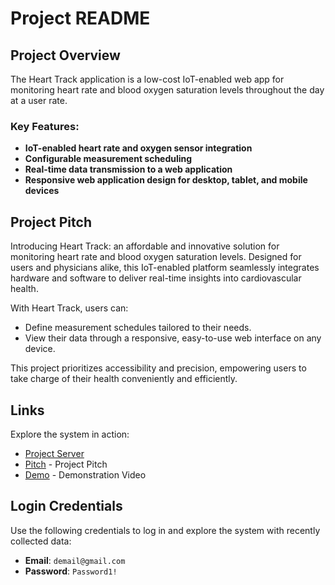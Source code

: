 # Project README

## Project Overview
The Heart Track application is a low-cost IoT-enabled web app for monitoring heart rate and blood oxygen saturation levels throughout the day at a user rate.

### Key Features:
- **IoT-enabled heart rate and oxygen sensor integration**
- **Configurable measurement scheduling**
- **Real-time data transmission to a web application**
- **Responsive web application design for desktop, tablet, and mobile devices**

## Project Pitch
Introducing Heart Track: an affordable and innovative solution for monitoring heart rate and blood oxygen saturation levels. Designed for users and physicians alike, this IoT-enabled platform seamlessly integrates hardware and software to deliver real-time insights into cardiovascular health.

With Heart Track, users can:
- Define measurement schedules tailored to their needs.
- View their data through a responsive, easy-to-use web interface on any device.

This project prioritizes accessibility and precision, empowering users to take charge of their health conveniently and efficiently.

## Links
Explore the system in action:
- [Project Server](http://ec2-3-19-120-243.us-east-2.compute.amazonaws.com:3000)
- [Pitch](https://youtu.be/b3MiENMf4rY) - Project Pitch
- [Demo](https://youtu.be/dJEOM3U_T4M) - Demonstration Video

## Login Credentials
Use the following credentials to log in and explore the system with recently collected data:

- **Email**: `demail@gmail.com`
- **Password**: `Password1!`
